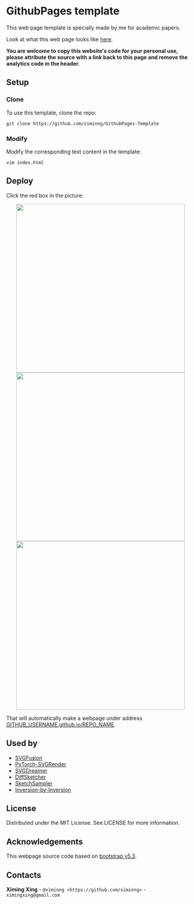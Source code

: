 # GithubPages template

This web page template is specially made by me for academic papers.

Look at what this web page looks like [here](https://ximinng.github.io/GithubPages-Template/).

**You are welcome to copy this website's code for your personal use, please attribute the source with a link back to this page and remove the analytics code in the header.**

## Setup

### Clone

To use this template, clone the repo:

```
git clone https://github.com/ximinng/GithubPages-Template
```

### Modify

Modify the corresponding text content in the template:

```
vim index.html
```

## Deploy

Click the red box in the picture:

<center>
<img src="https://github.com/ximinng/GithubPages-Template/raw/main/deploy/step1.png" width="450px">
<br>
<img src="https://github.com/ximinng/GithubPages-Template/raw/main/deploy/step2.png" width="450px">
<br>
<img src="https://github.com/ximinng/GithubPages-Template/raw/main/deploy/step3.png" width="450px">
</center>

That will automatically make a webpage under
address [GITHUB_USERNAME.github.io/REPO_NAME](GITHUB_USERNAME.github.io/REPO_NAME).

## Used by

- [SVGFusion](https://ximinng.github.io/SVGFusionProject/)
- [PyTorch-SVGRender](https://ximinng.github.io/PyTorch-SVGRender-project/)
- [SVGDreamer](https://ximinng.github.io/SVGDreamer-project/)
- [DiffSketcher](https://ximinng.github.io/DiffSketcher-project/)
- [SketchSampler](https://cjeen.github.io/SketchSamplerPage/)
- [Inversion-by-Inversion](https://ximinng.github.io/inversion-by-inversion-project/)

## License

Distributed under the MIT License. See LICENSE for more information.

## Acknowledgements

This webpage source code based on [bootstrap v5.3](https://getbootstrap.com/docs/5.3/getting-started/introduction/).

## Contacts

**Ximing Xing** - `@ximinng <https://github.com/ximinng>` - ``ximingxing@gmail.com``